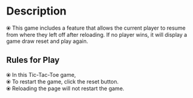 # Description
⦿ This game includes a feature that allows the current player to resume from where they left off after reloading. If no player wins, it will display a game draw reset and play again.

## Rules for Play
⦿ In this Tic-Tac-Toe game,\
⦿ To restart the game, click the reset button.\
⦿ Reloading the page will not restart the game.
